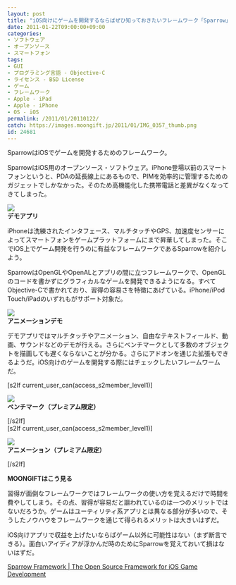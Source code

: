 ```yaml
---
layout: post
title: "iOS向けにゲームを開発するならばぜひ知っておきたいフレームワーク「Sparrow」"
date: 2011-01-22T09:00:00+09:00
categories:
- ソフトウェア
- オープンソース
- スマートフォン
tags: 
- GUI
- プログラミング言語 - Objective-C
- ライセンス - BSD License
- ゲーム
- フレームワーク
- Apple - iPad
- Apple - iPhone
- OS - iOS
permalink: /2011/01/20110122/
catch: https://images.moongift.jp/2011/01/IMG_0357_thumb.png
id: 24681
---
```

SparrowはiOSでゲームを開発するためのフレームワーク。

  

SparrowはiOS用のオープンソース・ソフトウェア。iPhone登場以前のスマートフォンというと、PDAの延長線上にあるもので、PIMを効率的に管理するためのガジェットでしかなかった。そのため高機能化した携帯電話と差異がなくなってきてしまった。

  

![](https://images.moongift.jp/2011/01/IMG_0353_thumb.png)  
**デモアプリ**

  

iPhoneは洗練されたインタフェース、マルチタッチやGPS、加速度センサーによってスマートフォンをゲームプラットフォームにまで昇華してしまった。そこでiOS上でゲーム開発を行うのに有益なフレームワークであるSparrowを紹介しよう。

  
<!--more-->  

SparrowはOpenGLやOpenALとアプリの間に立つフレームワークで、OpenGLのコードを書かずにグラフィカルなゲームを開発できるようになる。すべてObjective-Cで書かれており、習得の容易さを特徴にあげている。iPhone/iPod Touch/iPadのいずれもがサポート対象だ。

  

![](https://images.moongift.jp/2011/01/IMG_0358_thumb.png)  
**アニメーションデモ**

  

デモアプリではマルチタッチやアニメーション、自由なテキストフィールド、動画、サウンドなどのデモが行える。さらにベンチマークとして多数のオブジェクトを描画しても遅くならないことが分かる。さらにアドオンを通じた拡張もできるようだ。iOS向けのゲームを開発する際にはチェックしたいフレームワームだ。

  
[s2If current\_user\_can(access\_s2member\_level1)]

![](https://images.moongift.jp/2011/01/IMG_0357_thumb.png)  
**ベンチマーク（プレミアム限定）**

[/s2If]  
[s2If current\_user\_can(access\_s2member\_level1)]

![](https://images.moongift.jp/2011/01/IMG_0355_thumb.png)  
**アニメーション（プレミアム限定）**

[/s2If]  
  
  

**MOONGIFTはこう見る**

  

習得が面倒なフレームワークではフレームワークの使い方を覚えるだけで時間を費やしてしまう。その点、習得が容易だと謳われているのは一つのメリットではないだろうか。ゲームはユーティリティ系アプリとは異なる部分が多いので、そうしたノウハウをフレームワークを通じて得られるメリットは大きいはずだ。

  

iOS向けアプリで収益を上げたいならばゲーム以外に可能性はない（まず断言できる）。面白いアイディアが浮かんだ時のためにSparrowを覚えておいて損はないはずだ。

  

[Sparrow Framework | The Open Source Framework for iOS Game Development](http://www.sparrow-framework.org/)

